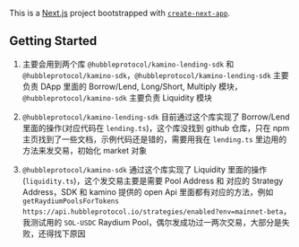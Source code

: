 This is a [Next.js](https://nextjs.org/) project bootstrapped with [`create-next-app`](https://github.com/vercel/next.js/tree/canary/packages/create-next-app).

## Getting Started

1. 主要会用到两个库 `@hubbleprotocol/kamino-lending-sdk` 和 `@hubbleprotocol/kamino-sdk`，`@hubbleprotocol/kamino-lending-sdk` 主要
   负责 DApp 里面的 Borrow/Lend, Long/Short, Multiply 模块，`@hubbleprotocol/kamino-sdk` 主要负责 Liquidity 模块

2. `@hubbleprotocol/kamino-lending-sdk` 目前通过这个库实现了 Borrow/Lend 里面的操作(对应代码在 `lending.ts`)，这个库没找到 github 仓库，只在 npm 主页找到了一些文档，示例代码还是错的，需要用我在 `lending.ts` 里边用的方法来发交易，初始化 market 对象

3. `@hubbleprotocol/kamino-sdk` 通过这个库实现了 Liquidity 里面的操作(`liquidity.ts`)，这个发交易主要是需要 Pool Address 和 对应的 Strategy Address，SDK 和 kamino 提供的 open Api 里面都有对应的方法，例如 `getRaydiumPoolsForTokens` `https://api.hubbleprotocol.io/strategies/enabled?env=mainnet-beta`，我测试用的 `SOL-USDC` Raydium Pool，偶尔发成功过一两次交易，大部分是失败，还得找下原因
